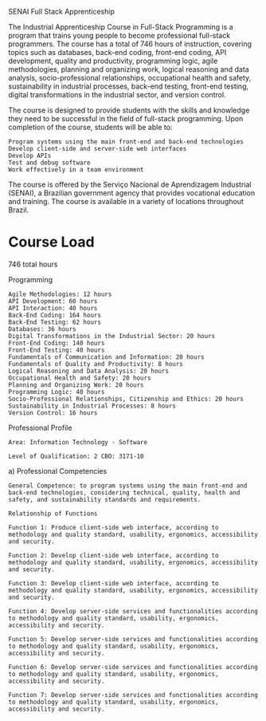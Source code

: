 SENAI Full Stack Apprenticeship

The Industrial Apprenticeship Course in Full-Stack Programming is a program that trains young people to become professional full-stack programmers. The course has a total of 746 hours of instruction, covering topics such as databases, back-end coding, front-end coding, API development, quality and productivity, programming logic, agile methodologies, planning and organizing work, logical reasoning and data analysis, socio-professional relationships, occupational health and safety, sustainability in industrial processes, back-end testing, front-end testing, digital transformations in the industrial sector, and version control.

The course is designed to provide students with the skills and knowledge they need to be successful in the field of full-stack programming. Upon completion of the course, students will be able to:

    Program systems using the main front-end and back-end technologies
    Develop client-side and server-side web interfaces
    Develop APIs
    Test and debug software
    Work effectively in a team environment

The course is offered by the Serviço Nacional de Aprendizagem Industrial (SENAI), a Brazilian government agency that provides vocational education and training. The course is available in a variety of locations throughout Brazil.


# Course Load

746 total hours

Programming

    Agile Methodologies: 12 hours
    API Development: 60 hours
    API Interaction: 40 hours
    Back-End Coding: 164 hours
    Back-End Testing: 62 hours
    Databases: 36 hours
    Digital Transformations in the Industrial Sector: 20 hours
    Front-End Coding: 140 hours
    Front-End Testing: 40 hours
    Fundamentals of Communication and Information: 20 hours
    Fundamentals of Quality and Productivity: 8 hours
    Logical Reasoning and Data Analysis: 20 hours
    Occupational Health and Safety: 20 hours
    Planning and Organizing Work: 20 hours
    Programming Logic: 40 hours
    Socio-Professional Relationships, Citizenship and Ethics: 20 hours
    Sustainability in Industrial Processes: 8 hours
    Version Control: 16 hours

Professional Profile

    Area: Information Technology - Software

    Level of Qualification: 2 CBO: 3171-10

a) Professional Competencies

    General Competence: to program systems using the main front-end and back-end technologies, considering technical, quality, health and safety, and sustainability standards and requirements.

    Relationship of Functions

    Function 1: Produce client-side web interface, according to methodology and quality standard, usability, ergonomics, accessibility and security.

    Function 2: Develop client-side web interface, according to methodology and quality standard, usability, ergonomics, accessibility and security.

    Function 3: Develop client-side web interface, according to methodology and quality standard, usability, ergonomics, accessibility and security.

    Function 4: Develop server-side services and functionalities according to methodology and quality standard, usability, ergonomics, accessibility and security.

    Function 5: Develop server-side services and functionalities according to methodology and quality standard, usability, ergonomics, accessibility and security.

    Function 6: Develop server-side services and functionalities according to methodology and quality standard, usability, ergonomics, accessibility and security.

    Function 7: Develop server-side services and functionalities according to methodology and quality standard, usability, ergonomics, accessibility and security.
